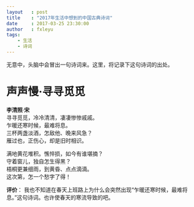 ```yaml
---
layout   : post
title    : "2017年生活中想到的中国古典诗词"
date     : 2017-03-25 23:30:00
author   : fxleyu
tags:
    - 生活
    - 诗词
---
```

无意中，头脑中会冒出一句诗词来。这里，将记录下这句诗词的出处。

# 声声慢·寻寻觅觅    
**李清照**·**宋**    
寻寻觅觅，冷冷清清，凄凄惨惨戚戚。    
乍暖还寒时候，最难将息。    
三杯两盏淡酒，怎敌他、晚来风急？    
雁过也，正伤心，却是旧时相识。    

满地黄花堆积。憔悴损，如今有谁堪摘？    
守着窗儿，独自怎生得黑？    
梧桐更兼细雨，到黄昏、点点滴滴。    
这次第，怎一个愁字了得！    

**评价**：
我也不知道在春天上班路上为什么会突然出现“乍暖还寒时候，最难将息。”这句诗词。也许使春天的寒流导致的吧。
